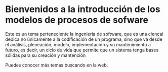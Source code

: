 # Bienvenidos a la introducción de los modelos de procesos de sofware

Este es un tema perteneciente la ingeniería de software, que es una ciencai dedica no únicamente a la codificación 
de un programa, sino que va desde el análisis, pleneación, modelo, implementación y su mantenimiento a futuro, es 
decir, un ciclo de vida que permite que un sistema tenga bases sólidas para su creación y mantención

Puedes conocer más temas buscando en la web.

```{tableofcontents}
```
